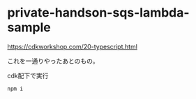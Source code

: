 # private-handson-sqs-lambda-sample

https://cdkworkshop.com/20-typescript.html

これを一通りやったあとのもの。

cdk配下で実行

```
npm i
```
